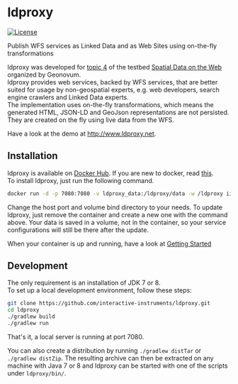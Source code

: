 # ldproxy

[![License](https://img.shields.io/badge/license-Apache%202.0-blue.svg)](http://www.apache.org/licenses/LICENSE-2.0.html)

Publish WFS services as Linked Data and as Web Sites using on-the-fly transformations

ldproxy was developed for [topic 4](https://github.com/geo4web-testbed/topic4-general) of the testbed [Spatial Data on the Web](http://www.geonovum.nl/onderwerp-artikel/testbed-locatie-data-het-web) organized by Geonovum.  
ldproxy provides web services, backed by WFS services, that are better suited for usage by non-geospatial experts, e.g. web developers, search engine crawlers and Linked Data experts.  
The implementation uses on-the-fly transformations, which means the generated HTML, JSON-LD and GeoJson representations are not persisted. They are created on the fly using live data from the WFS.

Have a look at the demo at http://www.ldproxy.net.

## Installation
ldproxy is available on [Docker Hub](https://hub.docker.com/r/iide/ldproxy/). If you are new to docker, read [this](https://docs.docker.com/linux/).  
To install ldproxy, just run the following command.

```bash
docker run -d -p 7080:7080 -v ldproxy_data:/ldproxy/data -w /ldproxy iide/ldproxy
```
Change the host port and volume bind directory to your needs. To update ldproxy, just remove the container and create a new one with the command above. Your data is saved in a volume, not in the container, so your service configurations will still be there after the update.

When your container is up and running, have a look at [Getting Started](https://github.com/interactive-instruments/ldproxy/docs/blob/master/00-getting-started.md)

## Development
The only requirement is an installation of JDK 7 or 8.  
To set up a local development environment, follow these steps:

```bash
git clone https://github.com/interactive-instruments/ldproxy.git
cd ldproxy
./gradlew build
./gradlew run
```

That's it, a local server is running at port 7080.

You can also create a distribution by running ```./gradlew distTar``` or ```./gradlew distZip```. The resulting archive can then be extracted on any machine with Java 7 or 8 and ldproxy can be started with one of the scripts under ```ldproxy/bin/```.
